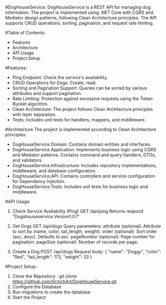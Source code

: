 #DogHouseService:
DogHouseService is a REST API for managing dog information. The project is implemented using .NET Core with CQRS and Mediator design patterns, following Clean Architecture principles. 
The API supports CRUD operations, sorting, pagination, and request rate limiting.

#Table of Contents:
- Features
- Architecture
- API Usage
- Project Setup

#Features:
- Ping Endpoint: Check the service's availability.
- CRUD Operations for Dogs: Create, read.
- Sorting and Pagination Support: Queries can be sorted by various attributes and support pagination.
- Rate Limiting: Protection against excessive requests using the Token Bucket algorithm.
- Clean Architecture: The project follows Clean Architecture principles with layer separation.
- Tests: Includes unit tests for handlers, mappers, and middleware.

#Architecture
The project is implemented according to Clean Architecture principles:
- DogHouseService.Domain: Contains domain entities and interfaces.
- DogHouseService.Application: Implements business logic using CQRS and Mediator patterns. Contains command and query handlers, DTOs, and validators.
- DogHouseService.Infrastructure: Includes repository implementations, middleware, and database configuration.
- DogHouseService.API: Contains controllers and service configuration for Dependency Injection.
- DogHouseService.Tests: Includes unit tests for business logic and middleware.

#API Usage:
1. Check Service Availability (Ping)
GET /api/ping
Returns respond "Dogshouseservice.Version1.0.1"

2. Get Dogs
GET /api/dogs
Query parameters:
attribute (optional): Attribute to sort by (name, color, tail_length, weight).
order (optional): Sort order (asc, desc). Defaults to asc.
pageNumber (optional): Page number for pagination.
pageSize (optional): Number of records per page.

3. Create a Dog
POST /api/dogs
Request body:
{
    "name": "Doggy",
    "color": "Red",
    "tail_length": 173,
    "weight": 33
}

#Project Setup:
1. Clone the Repository : git clone https://github.com/GrinchArt/DogHouseService.git
2. Configure the Database
3. Run migrations to create the database
4. Start the Project
